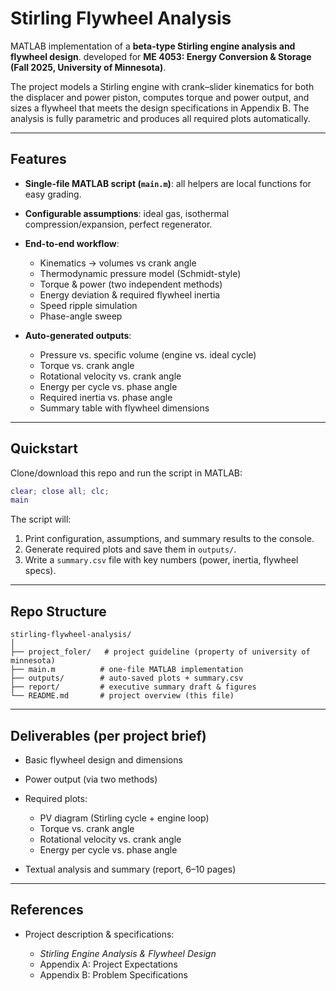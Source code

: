 # Stirling Flywheel Analysis

MATLAB implementation of a **beta-type Stirling engine analysis and flywheel design**. developed for **ME 4053: Energy Conversion & Storage (Fall 2025, University of Minnesota)**.

The project models a Stirling engine with crank–slider kinematics for both the displacer and power piston, computes torque and power output, and sizes a flywheel that meets the design specifications in Appendix B. The analysis is fully parametric and produces all required plots automatically.

---

## Features

* **Single-file MATLAB script (`main.m`)**: all helpers are local functions for easy grading.
* **Configurable assumptions**: ideal gas, isothermal compression/expansion, perfect regenerator.
* **End-to-end workflow**:

  * Kinematics → volumes vs crank angle
  * Thermodynamic pressure model (Schmidt-style)
  * Torque & power (two independent methods)
  * Energy deviation & required flywheel inertia
  * Speed ripple simulation
  * Phase-angle sweep
* **Auto-generated outputs**:

  * Pressure vs. specific volume (engine vs. ideal cycle)
  * Torque vs. crank angle
  * Rotational velocity vs. crank angle
  * Energy per cycle vs. phase angle
  * Required inertia vs. phase angle
  * Summary table with flywheel dimensions

---

## Quickstart

Clone/download this repo and run the script in MATLAB:

```matlab
clear; close all; clc;
main
```

The script will:

1. Print configuration, assumptions, and summary results to the console.
2. Generate required plots and save them in `outputs/`.
3. Write a `summary.csv` file with key numbers (power, inertia, flywheel specs).

---

## Repo Structure

```
stirling-flywheel-analysis/
│
├── project_foler/   # project guideline (property of university of minnesota)
├── main.m          # one-file MATLAB implementation
├── outputs/        # auto-saved plots + summary.csv
├── report/         # executive summary draft & figures
└── README.md       # project overview (this file)
```

---

## Deliverables (per project brief)

* Basic flywheel design and dimensions
* Power output (via two methods)
* Required plots:

  * PV diagram (Stirling cycle + engine loop)
  * Torque vs. crank angle
  * Rotational velocity vs. crank angle
  * Energy per cycle vs. phase angle
* Textual analysis and summary (report, 6–10 pages)

---

## References

* Project description & specifications:

  * *Stirling Engine Analysis & Flywheel Design*
  * Appendix A: Project Expectations
  * Appendix B: Problem Specifications
